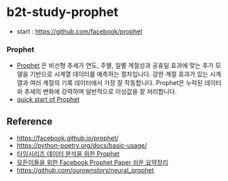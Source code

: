 # b2t-study-prophet

- start : https://github.com/facebook/prophet

### Prophet
- [Prophet](https://facebook.github.io/prophet/) 은 비선형 추세가 연도, 주별, 일별 계절성과 공휴일 효과에 맞는 추가 모델을 기반으로 시계열 데이터를 예측하는 절차입니다. 강한 계절 효과가 있는 시계열과 여러 계절의 기록 데이터에서 가장 잘 작동합니다. Prophet은 누락된 데이터와 추세의 변화에 ​​강력하며 일반적으로 이상값을 잘 처리합니다.
- [quick start of Prophet](https://facebook.github.io/prophet/docs/quick_start.html#python-api)

## Reference
- https://facebook.github.io/prophet/
- https://python-poetry.org/docs/basic-usage/
- [타임시리즈 데이터 분석을 위한 Prophet](https://durian9s-coding-tree.tistory.com/7)
- [모든이들을 위한 Facebook Prophet Paper 쉬운 요약정리](https://gorakgarak.tistory.com/1255)
- https://github.com/ourownstory/neural_prophet
